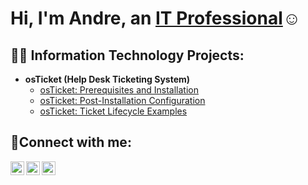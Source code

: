 <h1>Hi, I'm Andre, an <a href="https://linkedin.com/in/andre-garcia-10534a1a7">IT Professional</a>☺</h1>

<h2>👨‍💻 Information Technology Projects:</h2>

- <b>osTicket (Help Desk Ticketing System)</b>
  - [osTicket: Prerequisites and Installation](https://github.com/andrecgg98/osticket-prereqs)
  - [osTicket: Post-Installation Configuration](https://github.com/andrecgg98/osTicket-Post-Installation-Configuration)
  - [osTicket: Ticket Lifecycle Examples](https://github.com/andrecgg98/osTicket-Ticket-Lifecycle-Examples/tree/main)


<h2>🤳Connect with me:</h2>

[<img align="left" alt="Andre | Twitter" width="22px" src="https://cdn.jsdelivr.net/npm/simple-icons@v3/icons/twitter.svg" />][twitter]
[<img align="left" alt="Andre | LinkedIn" width="22px" src="https://cdn.jsdelivr.net/npm/simple-icons@v3/icons/linkedin.svg" />][linkedin]
[<img align="left" alt="Andre | Instagram" width="22px" src="https://cdn.jsdelivr.net/npm/simple-icons@v3/icons/instagram.svg" />][instagram]

[twitter]: https://twitter.com/Andre
[instagram]: https://www.instagram.com/Andre
[linkedin]: https://linkedin.com/in/Andre
